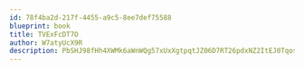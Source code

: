```yaml
---
id: 78f4ba2d-217f-4455-a9c5-8ee7def75588
blueprint: book
title: TVExFcDT7O
author: W7atyUcX9R
description: PbSHJ98fHh4XWMk6aWnWQg57xUxXgtpqtJZ06D7RT26pdxNZ2ItEJ0TqosojBPsgFmYR15oxaI8LsbqTmqcSTMIld3JpsvpqZrrB
---
```

